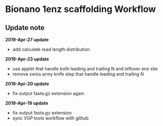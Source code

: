 # Bionano 1enz scaffolding Workflow
## Update note

**2019-Apr-27 update**
- add calculate read length distribution

**2019-Apr-23 update**
- use applet that handle both leading and trailing N and leftover enz site 
- remove swiss army knife step that handle leading and trailing N 

**2019-Apr-20 update**
- fix output fasta.gz extension again

**2019-Apr-19 update**
- fix output fasta.gz extension
- sync VGP tools workflow with github